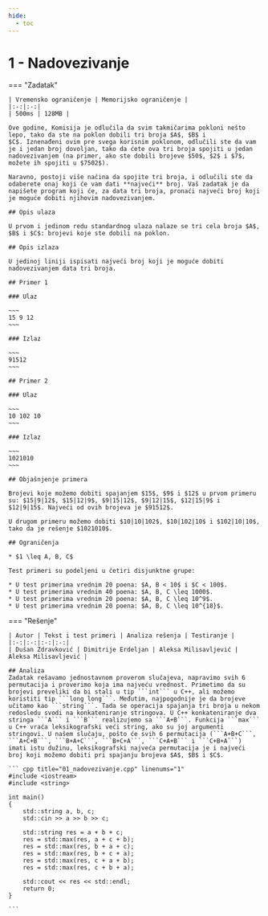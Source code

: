 ```yaml
---
hide:
  - toc
---
```


# 1 - Nadovezivanje

=== "Zadatak"
	
	| Vremensko ograničenje | Memorijsko ograničenje |
	|:-:|:-:|
	| 500ms | 128MB |
	
	Ove godine, Komisija je odlučila da svim takmičarima pokloni nešto
	lepo, tako da ste na poklon dobili tri broja $A$, $B$ i
	$C$. Iznenađeni ovim pre svega korisnim poklonom, odlučili ste da vam
	je i jedan broj dovoljan, tako da ćete ova tri broja spojiti u jedan
	nadovezivanjem (na primer, ako ste dobili brojeve $50$, $2$ i $7$,
	možete ih spojiti u $7502$).
	
	Naravno, postoji više načina da spojite tri broja, i odlučili ste da
	odaberete onaj koji će vam dati **najveći** broj. Vaš zadatak je da
	napišete program koji će, za data tri broja, pronaći najveći broj koji
	je moguće dobiti njihovim nadovezivanjem.
	
	## Opis ulaza
	
	U prvom i jedinom redu standardnog ulaza nalaze se tri cela broja $A$,
	$B$ i $C$: brojevi koje ste dobili na poklon.
	
	## Opis izlaza
	
	U jedinoj liniji ispisati najveći broj koji je moguće dobiti
	nadovezivanjem data tri broja.
	
	## Primer 1
	
	### Ulaz
	
	~~~
	15 9 12
	~~~
	
	### Izlaz
	
	~~~
	91512
	~~~
	
	## Primer 2
	
	### Ulaz
	
	~~~
	10 102 10
	~~~
	
	### Izlaz
	
	~~~
	1021010
	~~~
	
	## Objašnjenje primera
	
	Brojevi koje možemo dobiti spajanjem $15$, $9$ i $12$ u prvom primeru
	su: $15|9|12$, $15|12|9$, $9|15|12$, $9|12|15$, $12|15|9$ i
	$12|9|15$. Najveći od ovih brojeva je $91512$.
	
	U drugom primeru možemo dobiti $10|10|102$, $10|102|10$ i $102|10|10$,
	tako da je rešenje $1021010$.
	
	## Ograničenja
	
	* $1 \leq A, B, C$
	
	Test primeri su podeljeni u četiri disjunktne grupe:
	
	* U test primerima vrednim 20 poena: $A, B < 10$ i $C < 100$.
	* U test primerima vrednim 40 poena: $A, B, C \leq 1000$.
	* U test primerima vrednim 20 poena: $A, B, C \leq 10^9$.
	* U test primerima vrednim 20 poena: $A, B, C \leq 10^{18}$.
	
=== "Rešenje"
	
	| Autor | Tekst i test primeri | Analiza rеšenja | Testiranje |
	|:-:|:-:|:-:|:-:|
	| Dušan Zdravković | Dimitrije Erdeljan | Aleksa Milisavljević | Aleksa Milisavljević |
	
	## Analiza
	Zadatak rešavamo jednostavnom proverom slučajeva, napravimo svih 6 permutacija i proverimo koja ima najveću vrednost. Primetimo da su brojevi preveliki da bi stali u tip ```int``` u C++, ali možemo koristiti tip ```long long```. Međutim, najpogodnije je da brojeve učitamo kao ```string```. Tada se operacija spajanja tri broja u nekom redosledu svodi na konkateniranje stringova. U C++ konkateniranje dva stringa ```A``` i ```B``` realizujemo sa ```A+B```. Funkcija ```max``` u C++ vraća leksikografski veći string, ako su joj argumenti stringovi. U našem slučaju, pošto će svih 6 permutacija (```A+B+C```, ```A+C+B```, ```B+A+C```, ```B+C+A```, ```C+A+B``` i ```C+B+A```) imati istu dužinu, leksikografski najveća permutacija je i najveći broj koji možemo dobiti pri spajanju brojeva $A$, $B$ i $C$.
	
	``` cpp title="01_nadovezivanje.cpp" linenums="1"
	#include <iostream>
	#include <string>
	
	int main()
	{
	    std::string a, b, c;
	    std::cin >> a >> b >> c;
	
	    std::string res = a + b + c;
	    res = std::max(res, a + c + b);
	    res = std::max(res, b + a + c);
	    res = std::max(res, b + c + a);
	    res = std::max(res, c + a + b);
	    res = std::max(res, c + b + a);
	
	    std::cout << res << std::endl;
	    return 0;
	}

	```
